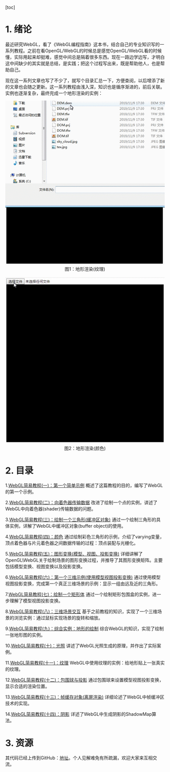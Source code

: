 [toc]

# 1. 绪论
最近研究WebGL，看了《WebGL编程指南》这本书，结合自己的专业知识写的一系列教程。之前在看OpenGL/WebGL的时候总是感觉OpenGL/WebGL看的时候懂，实际用起来却挺难，感觉中间总是隔着很多东西。现在一路边学边写，才明白这中间缺少的其实就是总结，是实践；把这个过程写出来，既是帮助他人，也是帮助自己。

现在这一系列文章也写了不少了，就写个目录汇总一下，方便查阅，以后增添了新的文章也会随之更新。这一系列教程由浅入深，知识也是循序渐进的，前后关联。实例也逐渐复杂，最终完成一个地形渲染的实例：<div align=center> ![image][imglink1]<div>图1：地形渲染(纹理)</div></div><br><div align=center> ![image][imglink2]<div>图2：地形渲染(颜色)</div></div>

# 2. 目录

1.[WebGL简易教程(一)：第一个简单示例][netlink1]
概述了这篇教程的目的，编写了WebGL的第一个示例。

2.[WebGL简易教程(二)：向着色器传输数据][netlink2]
改进了绘制一个点的实例，讲述了WebGL中向着色器(shader)传输数据的问题。

3.[WebGL简易教程(三)：绘制一个三角形(缓冲区对象)][netlink3]
通过一个绘制三角形的具体实例，详解了WebGL中缓冲区对象(buffer object)的使用。

4.[WebGL简易教程(四)：颜色][netlink4]
通过绘制彩色三角形的示例，介绍了varying变量，顶点着色器与片元着色器之间数据传输的过程：顶点装配与光栅化。

5.[WebGL简易教程(五)：图形变换(模型、视图、投影变换)][netlink5]
详细讲解了OpenGL\WebGL关于绘制场景的图形变换过程，并推导了其图形变换矩阵。主要包括模型变换、视图变换以及投影变换。

6.[WebGL简易教程(六)：第一个三维示例(使用模型视图投影变换)][netlink6]
通过使用模型视图投影变换，完成第一个真正三维场景的示例：显示一组由远及近的三角形。

7.[WebGL简易教程(七)：绘制一个矩形体][netlink7]
通过一个绘制矩形包围盒的实例，进一步理解了模型视图投影变换。

8.[WebGL简易教程(八)：三维场景交互][netlink8]
基于之前教程的知识，实现了一个三维场景的浏览实例：通过鼠标实现场景的旋转和缩放。

9.[WebGL简易教程(九)：综合实例：地形的绘制][netlink9]
综合WebGL的知识，实现了绘制一张地形图的实例。

10.[WebGL简易教程(十)：光照][netlink10]
讲述了WebGL光照生成的原理，并作出了实际案例。

11.[WebGL简易教程(十一)：纹理][netlink11]
WebGL中使用纹理的实例：给地形贴上一张真实的纹理。

12.[WebGL简易教程(十二)：包围球与投影][netlink12]
通过包围球来设置模型视图投影变换，显示合适的渲染位置。

13.[WebGL简易教程(十三)：帧缓存对象(离屏渲染)][netlink13]
详细论述了WebGL中帧缓冲区技术的实现。

14.[WebGL简易教程(十四)：阴影][netlink14]
详述了WebGL中生成阴影的ShadowMap算法。

# 3. 资源
其代码已经上传到GitHub：[地址](https://github.com/fafa1899/WebGLTutorial)。个人见解难免有所疏漏，欢迎大家来互相交流。

[imglink1]:1.gif
[imglink2]:2.gif

[netlink1]:https://blog.csdn.net/charlee44/article/details/98474589
[netlink2]:https://blog.csdn.net/charlee44/article/details/99174844
[netlink3]:https://blog.csdn.net/charlee44/article/details/100534038
[netlink4]:https://blog.csdn.net/charlee44/article/details/100830450
[netlink5]:https://blog.csdn.net/charlee44/article/details/102063461
[netlink6]:https://blog.csdn.net/charlee44/article/details/102173662
[netlink7]:https://blog.csdn.net/charlee44/article/details/102251822
[netlink8]:https://blog.csdn.net/charlee44/article/details/102258440
[netlink9]:https://blog.csdn.net/charlee44/article/details/102403912
[netlink10]:https://blog.csdn.net/charlee44/article/details/102536585
[netlink11]:https://blog.csdn.net/charlee44/article/details/102583215
[netlink12]:https://blog.csdn.net/charlee44/article/details/102992440
[netlink13]:https://blog.csdn.net/charlee44/article/details/103333252
[netlink14]:https://blog.csdn.net/charlee44/article/details/103435039
